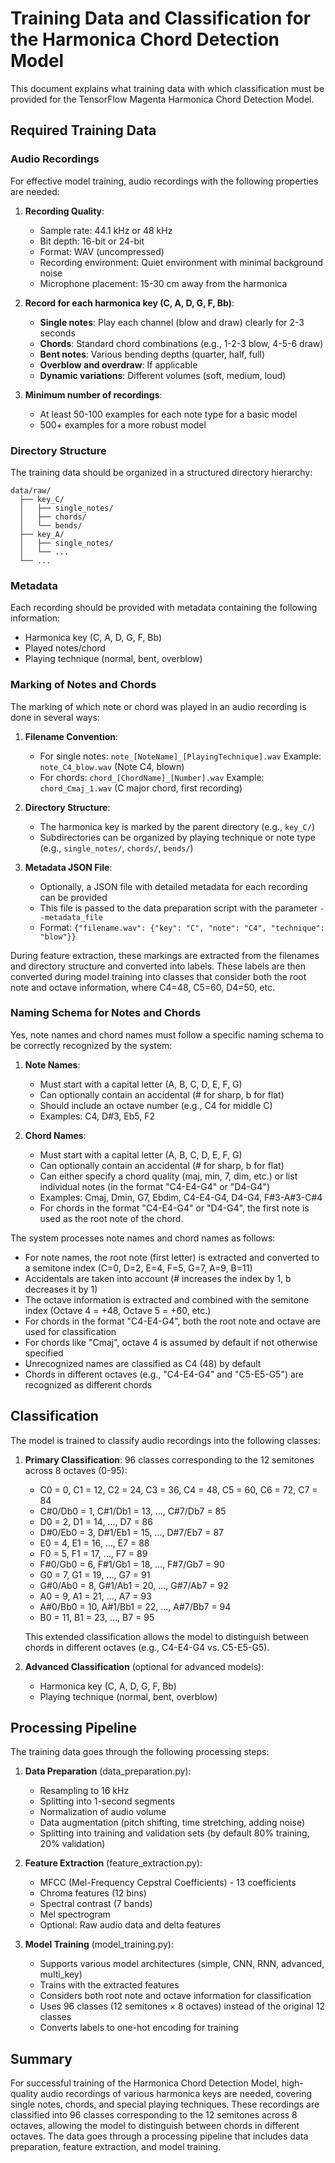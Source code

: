 # Training Data and Classification for the Harmonica Chord Detection Model

This document explains what training data with which classification must be provided for the TensorFlow Magenta Harmonica Chord Detection Model.

## Required Training Data

### Audio Recordings

For effective model training, audio recordings with the following properties are needed:

1. **Recording Quality**:
   - Sample rate: 44.1 kHz or 48 kHz
   - Bit depth: 16-bit or 24-bit
   - Format: WAV (uncompressed)
   - Recording environment: Quiet environment with minimal background noise
   - Microphone placement: 15-30 cm away from the harmonica

2. **Record for each harmonica key (C, A, D, G, F, Bb)**:
   - **Single notes**: Play each channel (blow and draw) clearly for 2-3 seconds
   - **Chords**: Standard chord combinations (e.g., 1-2-3 blow, 4-5-6 draw)
   - **Bent notes**: Various bending depths (quarter, half, full)
   - **Overblow and overdraw**: If applicable
   - **Dynamic variations**: Different volumes (soft, medium, loud)

3. **Minimum number of recordings**:
   - At least 50-100 examples for each note type for a basic model
   - 500+ examples for a more robust model

### Directory Structure

The training data should be organized in a structured directory hierarchy:

```
data/raw/
  ├── key_C/
  │   ├── single_notes/
  │   ├── chords/
  │   └── bends/
  ├── key_A/
  │   ├── single_notes/
  │   └── ...
  └── ...
```

### Metadata

Each recording should be provided with metadata containing the following information:
- Harmonica key (C, A, D, G, F, Bb)
- Played notes/chord
- Playing technique (normal, bent, overblow)

### Marking of Notes and Chords

The marking of which note or chord was played in an audio recording is done in several ways:

1. **Filename Convention**: 
   - For single notes: `note_[NoteName]_[PlayingTechnique].wav`
     Example: `note_C4_blow.wav` (Note C4, blown)
   - For chords: `chord_[ChordName]_[Number].wav`
     Example: `chord_Cmaj_1.wav` (C major chord, first recording)

2. **Directory Structure**:
   - The harmonica key is marked by the parent directory (e.g., `key_C/`)
   - Subdirectories can be organized by playing technique or note type (e.g., `single_notes/`, `chords/`, `bends/`)

3. **Metadata JSON File**:
   - Optionally, a JSON file with detailed metadata for each recording can be provided
   - This file is passed to the data preparation script with the parameter `--metadata_file`
   - Format: `{"filename.wav": {"key": "C", "note": "C4", "technique": "blow"}}`

During feature extraction, these markings are extracted from the filenames and directory structure and converted into labels. These labels are then converted during model training into classes that consider both the root note and octave information, where C4=48, C5=60, D4=50, etc.

### Naming Schema for Notes and Chords

Yes, note names and chord names must follow a specific naming schema to be correctly recognized by the system:

1. **Note Names**:
   - Must start with a capital letter (A, B, C, D, E, F, G)
   - Can optionally contain an accidental (# for sharp, b for flat)
   - Should include an octave number (e.g., C4 for middle C)
   - Examples: C4, D#3, Eb5, F2

2. **Chord Names**:
   - Must start with a capital letter (A, B, C, D, E, F, G)
   - Can optionally contain an accidental (# for sharp, b for flat)
   - Can either specify a chord quality (maj, min, 7, dim, etc.) or list individual notes (in the format "C4-E4-G4" or "D4-G4")
   - Examples: Cmaj, Dmin, G7, Ebdim, C4-E4-G4, D4-G4, F#3-A#3-C#4
   - For chords in the format "C4-E4-G4" or "D4-G4", the first note is used as the root note of the chord.

The system processes note names and chord names as follows:
- For note names, the root note (first letter) is extracted and converted to a semitone index (C=0, D=2, E=4, F=5, G=7, A=9, B=11)
- Accidentals are taken into account (# increases the index by 1, b decreases it by 1)
- The octave information is extracted and combined with the semitone index (Octave 4 = +48, Octave 5 = +60, etc.)
- For chords in the format "C4-E4-G4", both the root note and octave are used for classification
- For chords like "Cmaj", octave 4 is assumed by default if not otherwise specified
- Unrecognized names are classified as C4 (48) by default
- Chords in different octaves (e.g., "C4-E4-G4" and "C5-E5-G5") are recognized as different chords

## Classification

The model is trained to classify audio recordings into the following classes:

1. **Primary Classification**: 96 classes corresponding to the 12 semitones across 8 octaves (0-95):
   - C0 = 0, C1 = 12, C2 = 24, C3 = 36, C4 = 48, C5 = 60, C6 = 72, C7 = 84
   - C#0/Db0 = 1, C#1/Db1 = 13, ..., C#7/Db7 = 85
   - D0 = 2, D1 = 14, ..., D7 = 86
   - D#0/Eb0 = 3, D#1/Eb1 = 15, ..., D#7/Eb7 = 87
   - E0 = 4, E1 = 16, ..., E7 = 88
   - F0 = 5, F1 = 17, ..., F7 = 89
   - F#0/Gb0 = 6, F#1/Gb1 = 18, ..., F#7/Gb7 = 90
   - G0 = 7, G1 = 19, ..., G7 = 91
   - G#0/Ab0 = 8, G#1/Ab1 = 20, ..., G#7/Ab7 = 92
   - A0 = 9, A1 = 21, ..., A7 = 93
   - A#0/Bb0 = 10, A#1/Bb1 = 22, ..., A#7/Bb7 = 94
   - B0 = 11, B1 = 23, ..., B7 = 95

   This extended classification allows the model to distinguish between chords in different octaves (e.g., C4-E4-G4 vs. C5-E5-G5).

2. **Advanced Classification** (optional for advanced models):
   - Harmonica key (C, A, D, G, F, Bb)
   - Playing technique (normal, bent, overblow)

## Processing Pipeline

The training data goes through the following processing steps:

1. **Data Preparation** (data_preparation.py):
   - Resampling to 16 kHz
   - Splitting into 1-second segments
   - Normalization of audio volume
   - Data augmentation (pitch shifting, time stretching, adding noise)
   - Splitting into training and validation sets (by default 80% training, 20% validation)

2. **Feature Extraction** (feature_extraction.py):
   - MFCC (Mel-Frequency Cepstral Coefficients) - 13 coefficients
   - Chroma features (12 bins)
   - Spectral contrast (7 bands)
   - Mel spectrogram
   - Optional: Raw audio data and delta features

3. **Model Training** (model_training.py):
   - Supports various model architectures (simple, CNN, RNN, advanced, multi_key)
   - Trains with the extracted features
   - Considers both root note and octave information for classification
   - Uses 96 classes (12 semitones × 8 octaves) instead of the original 12 classes
   - Converts labels to one-hot encoding for training

## Summary

For successful training of the Harmonica Chord Detection Model, high-quality audio recordings of various harmonica keys are needed, covering single notes, chords, and special playing techniques. These recordings are classified into 96 classes corresponding to the 12 semitones across 8 octaves, allowing the model to distinguish between chords in different octaves. The data goes through a processing pipeline that includes data preparation, feature extraction, and model training.
